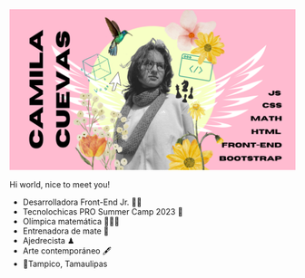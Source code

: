 <img src="Camila Cuevas (1).png">

Hi world, nice to meet you!

+ Desarrolladora Front-End Jr. 👩‍💻
+ Tecnolochicas PRO Summer Camp 2023 💜
+ Olímpica matemática 🥇🥈🥉
+ Entrenadora de mate 📐
+ Ajedrecista ♟
+ Arte contemporáneo 🖋
+ 📍Tampico, Tamaulipas



